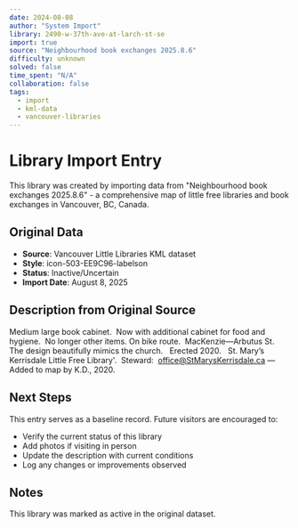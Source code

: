 ```yaml
---
date: 2024-08-08
author: "System Import"
library: 2490-w-37th-ave-at-larch-st-se
import: true
source: "Neighbourhood book exchanges 2025.8.6"
difficulty: unknown
solved: false
time_spent: "N/A"
collaboration: false
tags:
  - import
  - kml-data
  - vancouver-libraries
---
```


# Library Import Entry

This library was created by importing data from "Neighbourhood book exchanges 2025.8.6" - a comprehensive map of little free libraries and book exchanges in Vancouver, BC, Canada.

## Original Data

- **Source**: Vancouver Little Libraries KML dataset
- **Style**: icon-503-EE9C96-labelson
- **Status**: Inactive/Uncertain
- **Import Date**: August 8, 2025

## Description from Original Source

Medium large book cabinet.  
Now with additional cabinet for food and hygiene.  No longer other items.
On bike route.  MacKenzie—Arbutus St.
The design beautifully mimics the church.  
Erected 2020.  
St. Mary’s Kerrisdale Little Free Library'.  Steward:  office@StMarysKerrisdale.ca
—Added to map by K.D., 2020.

 

## Next Steps

This entry serves as a baseline record. Future visitors are encouraged to:
- Verify the current status of this library
- Add photos if visiting in person
- Update the description with current conditions
- Log any changes or improvements observed

## Notes

This library was marked as active in the original dataset.
